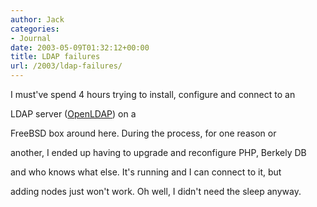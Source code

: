 ```yaml
---
author: Jack
categories:
- Journal
date: 2003-05-09T01:32:12+00:00
title: LDAP failures
url: /2003/ldap-failures/
---
```


I must've spend 4 hours trying to install, configure and connect to an
  

  
LDAP server ([OpenLDAP][1]) on a
  

  
FreeBSD box around here. During the process, for one reason or
  

  
another, I ended up having to upgrade and reconfigure PHP, Berkely DB
  

  
and who knows what else. It's running and I can connect to it, but
  

  
adding nodes just won't work. Oh well, I didn't need the sleep anyway.

 [1]: http://www.openldap.org/
